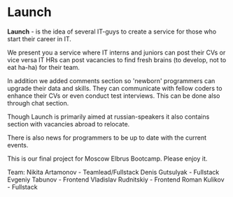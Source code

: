 # Launch

**Launch** - is the idea of several IT-guys to create a service for those who start their career in IT.

We present you a service where IT interns and juniors can post their CVs or vice versa IT HRs can post vacancies to find fresh brains (to develop, not to eat ha-ha)
for their team.

In addition we added comments section so 'newborn' programmers can upgrade their data and skills. They can communicate with fellow coders to enhance their CVs
or even conduct test interviews. This can be done also through chat section.

Though Launch is primarily aimed at russian-speakers it also contains section with vacancies abroad to relocate. 

There is also news for programmers to be up to date with the current events.

This is our final project for Moscow Elbrus Bootcamp. Please enjoy it.

Team:
Nikita Artamonov - Teamlead/Fullstack
Denis Gutsulyak - Fullstack
Evgeniy Tabunov - Frontend
Vladislav Rudnitskiy - Frontend
Roman Kulikov - Fullstack
